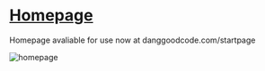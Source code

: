 # [Homepage](https://danggoodcode.com/startpage)
Homepage avaliable for use now at danggoodcode.com/startpage

![homepage](https://i.redd.it/cbnzq36zj3601.gif)
